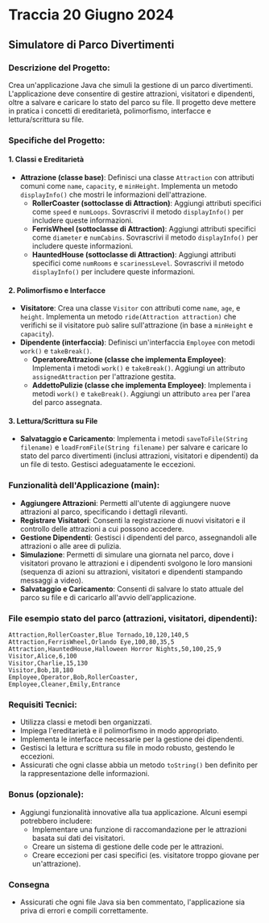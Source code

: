 # Traccia 20 Giugno 2024

## **Simulatore di Parco Divertimenti**

### Descrizione del Progetto:
Crea un'applicazione Java che simuli la gestione di un parco divertimenti. L'applicazione deve consentire di gestire attrazioni, visitatori e dipendenti, oltre a salvare e caricare lo stato del parco su file. Il progetto deve mettere in pratica i concetti di ereditarietà, polimorfismo, interfacce e lettura/scrittura su file.

### Specifiche del Progetto:

#### 1. Classi e Ereditarietà
- **Attrazione (classe base)**: Definisci una classe `Attraction` con attributi comuni come `name`, `capacity`, e `minHeight`. Implementa un metodo `displayInfo()` che mostri le informazioni dell'attrazione.
  - **RollerCoaster (sottoclasse di Attraction)**: Aggiungi attributi specifici come `speed` e `numLoops`. Sovrascrivi il metodo `displayInfo()` per includere queste informazioni.
  - **FerrisWheel (sottoclasse di Attraction)**: Aggiungi attributi specifici come `diameter` e `numCabins`. Sovrascrivi il metodo `displayInfo()` per includere queste informazioni.
  - **HauntedHouse (sottoclasse di Attraction)**: Aggiungi attributi specifici come `numRooms` e `scarinessLevel`. Sovrascrivi il metodo `displayInfo()` per includere queste informazioni.

#### 2. Polimorfismo e Interfacce
- **Visitatore**: Crea una classe `Visitor` con attributi come `name`, `age`, e `height`. Implementa un metodo `ride(Attraction attraction)` che verifichi se il visitatore può salire sull'attrazione (in base a `minHeight` e `capacity`).
- **Dipendente (interfaccia)**: Definisci un'interfaccia `Employee` con metodi `work()` e `takeBreak()`.
  - **OperatoreAttrazione (classe che implementa Employee)**: Implementa i metodi `work()` e `takeBreak()`. Aggiungi un attributo `assignedAttraction` per l'attrazione gestita.
  - **AddettoPulizie (classe che implementa Employee)**: Implementa i metodi `work()` e `takeBreak()`. Aggiungi un attributo `area` per l'area del parco assegnata.

#### 3. Lettura/Scrittura su File
- **Salvataggio e Caricamento**: Implementa i metodi `saveToFile(String filename)` e `loadFromFile(String filename)` per salvare e caricare lo stato del parco divertimenti (inclusi attrazioni, visitatori e dipendenti) da un file di testo. Gestisci adeguatamente le eccezioni.

### Funzionalità dell'Applicazione (main):
- **Aggiungere Attrazioni**: Permetti all'utente di aggiungere nuove attrazioni al parco, specificando i dettagli rilevanti.
- **Registrare Visitatori**: Consenti la registrazione di nuovi visitatori e il controllo delle attrazioni a cui possono accedere.
- **Gestione Dipendenti**: Gestisci i dipendenti del parco, assegnandoli alle attrazioni o alle aree di pulizia.
- **Simulazione**: Permetti di simulare una giornata nel parco, dove i visitatori provano le attrazioni e i dipendenti svolgono le loro mansioni (sequenza di azioni su attrazioni, visitatori e dipendenti stampando messaggi a video).
- **Salvataggio e Caricamento**: Consenti di salvare lo stato attuale del parco su file e di caricarlo all'avvio dell'applicazione.

### File esempio stato del parco (attrazioni, visitatori, dipendenti):
```csv
Attraction,RollerCoaster,Blue Tornado,10,120,140,5
Attraction,FerrisWheel,Orlando Eye,100,80,35,5
Attraction,HauntedHouse,Halloween Horror Nights,50,100,25,9
Visitor,Alice,6,100
Visitor,Charlie,15,130
Visitor,Bob,18,180
Employee,Operator,Bob,RollerCoaster,
Employee,Cleaner,Emily,Entrance
```

### Requisiti Tecnici:
- Utilizza classi e metodi ben organizzati.
- Impiega l'ereditarietà e il polimorfismo in modo appropriato.
- Implementa le interfacce necessarie per la gestione dei dipendenti.
- Gestisci la lettura e scrittura su file in modo robusto, gestendo le eccezioni.
- Assicurati che ogni classe abbia un metodo `toString()` ben definito per la rappresentazione delle informazioni.

### Bonus (opzionale):
- Aggiungi funzionalità innovative alla tua applicazione. Alcuni esempi potrebbero includere:
  - Implementare una funzione di raccomandazione per le attrazioni basata sui dati dei visitatori.
  - Creare un sistema di gestione delle code per le attrazioni.
  - Creare eccezioni per casi specifici (es. visitatore troppo giovane per un'attrazione).

### Consegna
- Assicurati che ogni file Java sia ben commentato, l'applicazione sia priva di errori e compili correttamente.